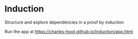 # Induction
Structure and explore dependencies in a proof by induction

Run the app at https://charles-hoot.github.io/Induction/app.html
